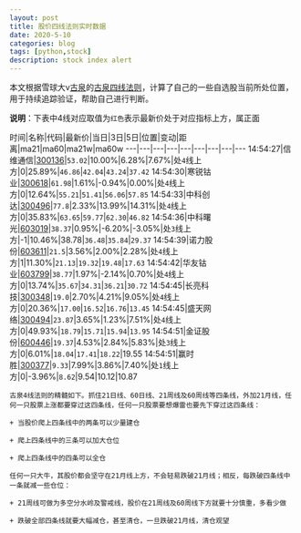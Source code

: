 ```yaml
---
layout: post
title: 股价四线法则实时数据
date: 2020-5-10
categories: blog
tags: [python,stock]
description: stock index alert
---
```



本文根据雪球大v[古泉](https://xueqiu.com/u/7148646888)的[古泉四线法则](https://xueqiu.com/7148646888/130498192)，计算了自己的一些自选股当前所处位置，用于持续追踪验证，帮助自己进行判断。

**说明**：下表中4线对应取值为`红色`表示最新价处于对应指标上方，属正面

时间|名称|代码|最新价|当日|3日|5日|位置|变动|距离|ma21|ma60|ma21w|ma60w
---|---|---|---|---|---|---|---|---
14:54:27|信维通信|[300136](https://xueqiu.com/S/SZ300136)|`53.02`|10.00%|6.28%|7.67%|处`4`线上方|0|25.89%|`46.86`|`42.04`|`43.24`|`37.42`
14:54:30|寒锐钴业|[300618](https://xueqiu.com/S/SZ300618)|`61.98`|1.61%|-0.94%|0.00%|处`4`线上方|0|12.64%|`55.21`|`51.41`|`56.06`|`57.85`
14:54:33|中科创达|[300496](https://xueqiu.com/S/SZ300496)|`77.8`|2.33%|13.99%|14.31%|处`4`线上方|0|35.83%|`63.65`|`59.77`|`62.30`|`46.82`
14:54:36|中科曙光|[603019](https://xueqiu.com/S/SH603019)|`38.37`|0.95%|-6.20%|-3.05%|处`3`线上方|-1|10.46%|38.78|`36.48`|`35.84`|`29.37`
14:54:39|诺力股份|[603611](https://xueqiu.com/S/SH603611)|`21.5`|3.56%|2.00%|2.28%|处`4`线上方|1|11.30%|`21.13`|`19.32`|`19.48`|`17.63`
14:54:42|华友钴业|[603799](https://xueqiu.com/S/SH603799)|`38.77`|1.97%|-2.14%|0.70%|处`4`线上方|0|13.74%|`35.67`|`34.31`|`36.21`|`30.72`
14:54:45|长亮科技|[300348](https://xueqiu.com/S/SZ300348)|`19.0`|2.70%|4.21%|9.05%|处`4`线上方|0|20.36%|`17.00`|`16.52`|`16.76`|`13.45`
14:54:45|盛天网络|[300494](https://xueqiu.com/S/SZ300494)|`23.87`|3.65%|1.23%|7.51%|处`4`线上方|0|49.93%|`18.79`|`15.71`|`15.94`|`13.95`
14:54:51|金证股份|[600446](https://xueqiu.com/S/SH600446)|`19.37`|4.53%|2.84%|5.83%|处`3`线上方|0|6.01%|`18.04`|`17.41`|`18.22`|19.55
14:54:51|赢时胜|[300377](https://xueqiu.com/S/SZ300377)|`9.33`|7.99%|3.86%|7.40%|处`1`线上方|0|-3.96%|`8.62`|9.54|10.12|10.87

```
古泉4线法则的精髓如下。抓住21日线、60日线、21周线及60周线等四条线，外加21月线，任何一只股票上涨都要穿过这四条线，任何一只股票要想爆雷也要先下穿过这四条线：

+ 当股价爬上四条线中的两条可以少量建仓

+ 爬上四条线中的三条可以加大仓位

+ 爬上四条线中的四条可以全仓

任何一只大牛，其股价都会坚守在21月线上方，不会轻易跌破21月线；相反，每跌破四条线中一条就减一些仓位：

+ 21周线可做为多空分水岭及警戒线，股价在21周线及60周线下方就要十分慎重，多看少做

+ 跌破全部四条线就要大幅减仓，甚至清仓，一旦跌破21月线，清仓观望
```